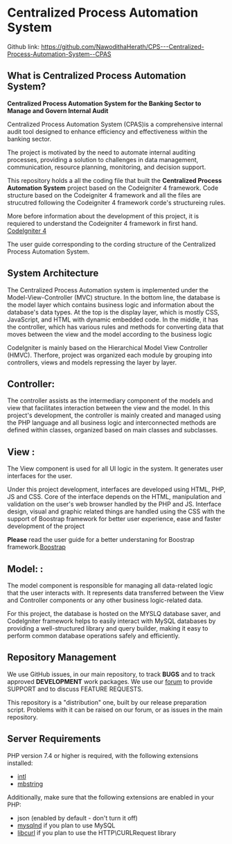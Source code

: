 # Centralized Process Automation System

Github link: https://github.com/NawodithaHerath/CPS---Centralized-Process-Automation-System--CPAS

##  What is Centralized Process Automation System?
**Centralized Process Automation System for the Banking Sector to Manage and Govern Internal Audit**

Centralized Process Automation System (CPAS)is a comprehensive internal audit tool designed to enhance efficiency and effectiveness within the banking sector.

The project is motivated by the need to automate internal auditing processes, providing a solution to challenges in data management, communication, resource planning, monitoring, and decision support.

This repository holds a all the coding file that built the **Centralized Process Automation System** project based on the Codeigniter 4 framework.
Code structure based on the Codeigniter 4 framework and all the files are strucutred following the Codeigniter 4 framework corde's structureing rules.

More before information about the development of this project, it is requiered to understand the Codeigniter 4 framework in first hand. [CodeIgniter 4](https://codeigniter.com/user_guide/intro/index.html) 

The user guide corresponding to the cording structure of the Centralized Process Automation System.

## System Architecture 
The Centralized Process Automation system is implemented under the Model-View-Controller (MVC)  structure. In the bottom line, the database is the model layer which contains business logic and information about the database's data types. At the top is the display layer, which is mostly CSS, JavaScript, and HTML with dynamic embedded code. In the middle, it has the controller, which has various rules and methods for converting data that moves between the view and the model according to the business logic

CodeIgniter is mainly based on the Hierarchical Model View Controller (HMVC). Therfore, project was organized each module by grouping into controllers, views and models repressing the layer by layer.

## Controller:
The controller assists as the intermediary component of the models and view that facilitates interaction between the view and the model. 
In this project's development, the controller is mainly created and managed using the PHP language and all business logic and interconnected methods are defined within classes, organized based on main classes and subclasses.

## View :

The View component is used for all UI logic in the system. It generates user interfaces for the user. 

Under this project development, interfaces are developed using HTML, PHP, JS and CSS. Core of the interface depends on the HTML, manipulation and validation on the user's web browser handled by the PHP and JS. Interface design, visual and graphic related things are handled using the CSS with the support of Boostrap framework for better user experience, ease and faster development of the project

**Please** read the user guide for a better understaning for Boostrap framework.[Boostrap ](https://getbootstrap.com/docs/5.0/getting-started/introduction/) 


## Model:  :

The model component is responsible for managing all data-related logic that the user interacts with. It represents data transferred between the View and Controller components or any other business logic-related data. 

For this project, the database is hosted on the MYSLQ database saver, and CodeIgniter framework helps to easily interact with MySQL databases by providing a well-structured library and query builder, making it easy to perform common database operations safely and efficiently.

## Repository Management

We use GitHub issues, in our main repository, to track **BUGS** and to track approved **DEVELOPMENT** work packages.
We use our [forum](http://forum.codeigniter.com) to provide SUPPORT and to discuss
FEATURE REQUESTS.

This repository is a "distribution" one, built by our release preparation script.
Problems with it can be raised on our forum, or as issues in the main repository.

## Server Requirements

PHP version 7.4 or higher is required, with the following extensions installed:

- [intl](http://php.net/manual/en/intl.requirements.php)
- [mbstring](http://php.net/manual/en/mbstring.installation.php)

Additionally, make sure that the following extensions are enabled in your PHP:

- json (enabled by default - don't turn it off)
- [mysqlnd](http://php.net/manual/en/mysqlnd.install.php) if you plan to use MySQL
- [libcurl](http://php.net/manual/en/curl.requirements.php) if you plan to use the HTTP\CURLRequest library
